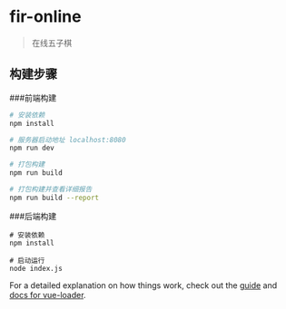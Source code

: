 # fir-online

> 在线五子棋

## 构建步骤

###前端构建

``` bash
# 安装依赖
npm install

# 服务器启动地址 localhost:8080
npm run dev

# 打包构建
npm run build

# 打包构建并查看详细报告
npm run build --report
```

###后端构建
```
# 安装依赖
npm install

# 启动运行
node index.js
```

For a detailed explanation on how things work, check out the [guide](http://vuejs-templates.github.io/webpack/) and [docs for vue-loader](http://vuejs.github.io/vue-loader).
